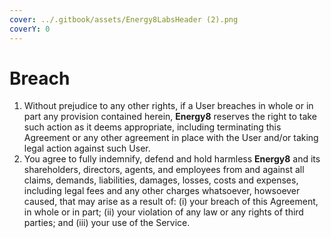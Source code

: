 ```yaml
---
cover: ../.gitbook/assets/Energy8LabsHeader (2).png
coverY: 0
---
```


# Breach

1. Without prejudice to any other rights, if a User breaches in whole or in part any provision contained herein, **Energy8** reserves the right to take such action as it deems appropriate, including terminating this Agreement or any other agreement in place with the User and/or taking legal action against such User.
2. You agree to fully indemnify, defend and hold harmless **Energy8** and its shareholders, directors, agents, and employees from and against all claims, demands, liabilities, damages, losses, costs and expenses, including legal fees and any other charges whatsoever, howsoever caused, that may arise as a result of: (i) your breach of this Agreement, in whole or in part; (ii) your violation of any law or any rights of third parties; and (iii) your use of the Service.
